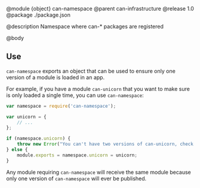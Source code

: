 @module {object} can-namespace
@parent can-infrastructure
@release 1.0
@package ./package.json

@description Namespace where can-* packages are registered

@body

## Use

`can-namespace` exports an object that can be used to ensure only one version of a module is loaded in an app.

For example, if you have a module `can-unicorn` that you want to make sure is only loaded a single time, you can use `can-namespace`:

```js
var namespace = require('can-namespace');

var unicorn = {
	// ...
};

if (namespace.unicorn) {
	throw new Error("You can't have two versions of can-unicorn, check your dependencies");
} else {
	module.exports = namespace.unicorn = unicorn;
}
```

Any module requiring `can-namespace` will receive the same module because only one version of `can-namespace` will ever be published.
